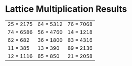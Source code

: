 # Lattice Multiplication Results

|   |   |   |
|---|---|---|
| 25 = 2175 | 64 = 5312 | 76 = 7068 |
| 74 = 6586 | 56 = 4760 | 14 = 1218 |
| 62 = 682 | 36 = 1800 | 83 = 4316 |
| 11 = 385 | 13 = 390 | 89 = 2136 |
| 12 = 1116 | 85 = 850 | 21 = 2058 |
